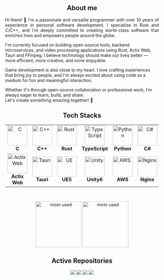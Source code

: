 <h2 align="center">About me</h2>
<p align="justify">
Hi there! 👋  
I'm a passionate and versatile programmer with over 10 years of experience in personal software development. I specialize in Rust and C/C++, and I'm deeply committed to creating world-class software that enriches lives and empowers people around the globe.

I'm currently focused on building open-source tools, backend microservices, and video processing applications using Rust, Actix Web, Tauri and FFmpeg. I believe technology should make our lives better — more efficient, more creative, and more enjoyable.

Game development is also close to my heart. I love crafting experiences that bring joy to people, and I'm always excited about using code as a medium for fun and meaningful interaction.

Whether it's through open-source collaboration or professional work, I'm always eager to learn, build, and share.  
Let's create something amazing together! 🚀
</p>
<h2 align="center">Tech Stacks</h2>
<table align="center">
   <tr>
      <td align="center"><img src="https://skillicons.dev/icons?i=c" alt="C" width="65" height="65" /><br><b>C</b></td>
      <td align="center"><img src="https://skillicons.dev/icons?i=cpp" alt="C++" width="65" height="65" /><br><b>C++</b></td>
      <td align="center"><img src="https://skillicons.dev/icons?i=rust" alt="Rust" width="65" height="65" /><br><b>Rust</b></td>
      <td align="center"><img src="https://skillicons.dev/icons?i=ts" alt="TypeScript" width="65" height="65" /><br><b>TypeScript</b></td>
      <td align="center"><img src="https://skillicons.dev/icons?i=py" alt="Python" width="65" height="65" /><br><b>Python</b></td>
      <td align="center"><img src="https://skillicons.dev/icons?i=cs" alt="C#" width="65" height="65" /><br><b>C#</b></td>
   </tr>
   <tr>
      <td align="center"><img src="https://skillicons.dev/icons?i=actix" alt="Actix Web" width="65" height="65" /><br><b>Actix Web</b></td>
      <td align="center"><img src="https://skillicons.dev/icons?i=tauri" alt="Tauri" width="65" height="65" /><br><b>Tauri</b></td>
      <td align="center"><img src="https://skillicons.dev/icons?i=unrealengine" alt="UE" width="65" height="65" /><br><b>UE5</b></td>
      <td align="center"><img src="https://skillicons.dev/icons?i=unity" alt="Unity" width="65" height="65" /><br><b>Unity6</b></td>
      <td align="center"><img src="https://skillicons.dev/icons?i=aws" alt="AWS" width="65" height="65" /><br><b>AWS</b></td>
      <td align="center"><img src="https://skillicons.dev/icons?i=nginx" alt="Nginx" width="65" height="65" /><br><b>Nginx</b></td>
   </tr>
</table>
<br>

<p align="center">
   <img alt="most-used" height="150px" src="https://github-readme-stats.vercel.app/api/top-langs/?username=itsakeyfut&layout=compact&theme=radical" />
   <img alt="most-used" height="150px" src="https://github-readme-stats.vercel.app/api?username=itsakeyfut&layout=compact&theme=radical" />
</p>

<h2 align="center">Active Repositories</h2>
<div align="center">
<a href="https://github.com/itsakeyfut/video-editor"><img src="https://github-readme-stats.vercel.app/api/pin/?username=itsakeyfut&repo=video-editor&theme=dark"></a>
<a href="https://github.com/itsakeyfut/OpenImago"><img src="https://github-readme-stats.vercel.app/api/pin/?username=itsakeyfut&repo=OpenImago&theme=dark"></a>
<a href="https://github.com/itsakeyfut/ota"><img src="https://github-readme-stats.vercel.app/api/pin/?username=itsakeyfut&repo=ota&theme=dark"></a>
<a href="https://github.com/itsakeyfut/reversi"><img src="https://github-readme-stats.vercel.app/api/pin/?username=itsakeyfut&repo=reversi&theme=dark"></a>
</div>
